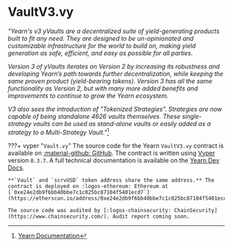 <h1>VaultV3.vy</h1>

*"Yearn's v3 yVaults are a decentralized suite of yield-generating products built to fit any need. They are designed to be un-opinionated and customizable infrastructure for the world to build on, making yield generation as safe, efficient, and easy as possible for all parties.*

*Version 3 of yVaults iterates on Version 2 by increasing its robustness and developing Yearn’s path towards further decentralization, while keeping the same proven product (yield-bearing tokens). Version 3 has all the same functionality as Version 2, but with many more added benefits and improvements to continue to grow the Yearn ecosystem.*

*V3 also sees the introduction of "Tokenized Strategies". Strategies are now capable of being standalone 4626 vaults themselves. These single-strategy vaults can be used as stand-alone vaults or easily added as a strategy to a Multi-Strategy Vault."*[^1]

[^1]: [Yearn Documentation](https://docs.yearn.fi/getting-started/products/yvaults/v3)


???+ vyper "`Vault.vy`"
    The source code for the Yearn `VaultV3.vy` contract is available on [:material-github: GitHub](https://github.com/yearn/yearn-vaults-v3/blob/104a2b233bc6d43ba40720d68355b04d2dc31795/contracts/VaultV3.vy). The contract is written using [Vyper](https://github.com/vyperlang/vyper) version `0.3.7`. A full technical documentation is available on the [Yearn Dev Docs](https://docs.yearn.fi/developers/v3/overview).


    **`Vault` and `scrvUSD` token address share the same address.** The contract is deployed on :logos-ethereum: Ethereum at [`0xe24e2db9f6bb40bbe7c1c025bc87104f5401ecd7`](https://etherscan.io/address/0xe24e2db9f6bb40bbe7c1c025bc87104f5401ecd7).

    The source code was audited by [:logos-chainsecurity: ChainSecurity](https://www.chainsecurity.com/). Audit report coming soon.

